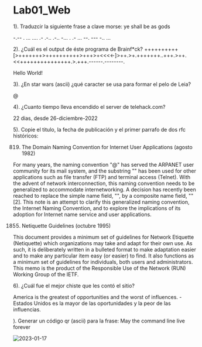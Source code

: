 # Lab01_Web

1). Traduzcir la siguiente frase a clave morse: ye shall be as gods 

-.-- .  ... .... .- .-.. .-..  -... .  .- ...  --. --- -.. ...

2). ¿Cuál es el output de éste programa de Brainf*ck?  ++++++++++[>+++++++>++++++++++>+++>+<<<<-]>++.>+.+++++++..+++.>++.<<+++++++++++++++.>.+++.------.--------.

Hello World!

3). ¿En star wars (ascii) ¿qué caracter se usa para formar el pelo de Leia?

@

4). ¿Cuanto tiempo lleva encendido el server de telehack.com?

22 dias, desde 26-diciembre-2022

5). Copie el titulo, la fecha de publicación y el primer parrafo de dos rfc históricos:

819. The Domain Naming Convention for Internet User Applications (agosto 1982)

For many years, the naming convention "<user>@<host>" has served the ARPANET user community for its mail system, and the substring "<host>" has been used for other 
applications such as file transfer (FTP) and terminal access (Telnet).  With the advent of network interconnection, this naming convention needs to be generalized to 
accommodate internetworking.  A decision has recently been reached to replace the simple name field, "<host>", by a composite name field, "<domain>" [2].  This note is 
an attempt to clarify this generalized naming convention, the Internet Naming Convention, and to explore the implications of its adoption for Internet name service and 
user applications.
  
1855. Netiquette Guidelines (octubre 1995)
  
This document provides a minimum set of guidelines for Network Etiquette (Netiquette) which organizations may take and adapt for their own use.  As such, it is 
deliberately written in a bulleted format to make adaptation easier and to make any particular item easy (or easier) to find.  It also functions as a minimum set of 
guidelines for individuals, both users and administrators.  This memo is the product of the Responsible Use of the Network (RUN) Working Group of the IETF.
  
6). ¿Cuál fue el mejor chiste que les contó el sitio?
  
America is the greatest of opportunities and the worst of influences. - Estados Unidos es la mayor de las oportunidades y la peor de las influencias.
  
). Generar un código qr (ascii) para la frase: May the command line live forever

![2023-01-17](https://user-images.githubusercontent.com/77686175/213055755-ffbdeb9a-5e34-4911-9e40-311915e2e461.png)

